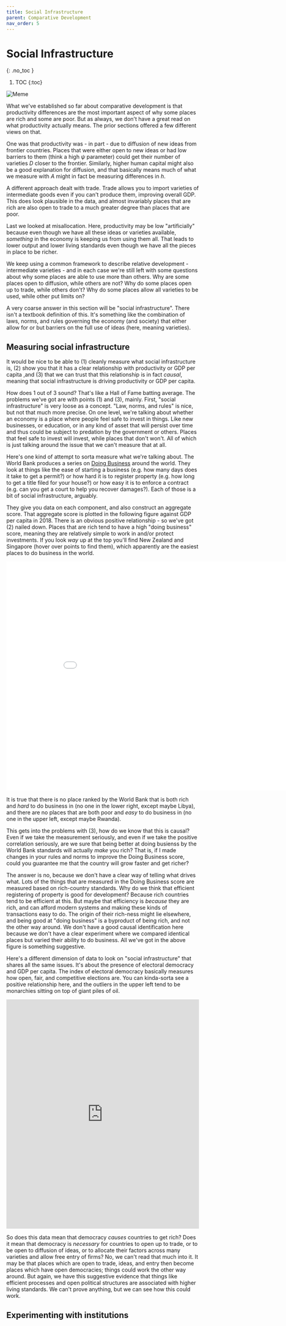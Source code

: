 ```yaml
---
title: Social Infrastructure
parent: Comparative Development
nav_order: 5
---
```


# Social Infrastructure
{: .no_toc }

1. TOC 
{:toc}

![Meme](meme-rules.png)

What we've established so far about comparative development is that productivity differences are the most important aspect of why some places are rich and some are poor. But as always, we don't have a great read on what productivity actually means. The prior sections offered a few different views on that. 

One was that productivity was - in part - due to diffusion of new ideas from frontier countries. Places that were either open to new ideas or had low barriers to them (think a high $\psi$ parameter) could get their number of varieties $D$ closer to the frontier. Similarly, higher human capital might also be a good explanation for diffusion, and that basically means much of what we measure with $A$ might in fact be measuring differences in $h$. 

A different approach dealt with trade. Trade allows you to import varieties of intermediate goods even if you can't produce them, improving overall GDP. This does look plausible in the data, and almost invariably places that are rich are also open to trade to a much greater degree than places that are poor. 

Last we looked at misallocation. Here, productivity may be low "artificially" because even though we have all these ideas or varieties available, *something* in the economy is keeping us from using them all. That leads to lower output and lower living standards even though we have all the pieces in place to be richer.

We keep using a common framework to describe relative development - intermediate varieties - and in each case we're still left with some questions about why some places are able to use more than others. Why are some places open to diffusion, while others are not? Why do some places open up to trade, while others don't? Why do some places allow all varieties to be used, while other put limits on? 

A very coarse answer in this section will be "social infrastructure". There isn't a textbook definition of this. It's something like the combination of laws, norms, and rules governing the economy (and society) that either allow for or but barriers on the full use of ideas (here, meaning varieties). 

## Measuring social infrastructure
It would be nice to be able to (1) cleanly measure what social infrastructure is, (2) show you that it has a clear relationship with productivity or GDP per capita ,and (3) that we can trust that this relationship is in fact *causal*, meaning that social infrastructure is driving productivity or GDP per capita. 

How does 1 out of 3 sound? That's like a Hall of Fame batting average. The problems we've got are with points (1) and (3), mainly. First, "social infrastructure" is very loose as a concept. "Law, norms, and rules" is nice, but not that much more precise. On one level, we're talking about whether an economy is a place where people feel safe to invest in things. Like new businesses, or education, or in any kind of asset that will persist over time and thus could be subject to predation by the government or others. Places that feel safe to invest will invest, while places that don't won't. All of which is just talking around the issue that we can't measure that at all.

Here's one kind of attempt to sorta measure what we're talking about. The World Bank produces a series on [Doing Business](https://archive.doingbusiness.org/en/rankings) around the world. They look at things like the ease of starting a business (e.g. how many days does it take to get a permit?) or how hard it is to register property (e.g. how long to get a title filed for your house?) or how easy it is to enforce a contract (e.g. can you get a court to help you recover damages?). Each of those is a bit of social infrastructure, arguably. 

They give you data on each component, and also construct an aggregate score. That aggregate score is plotted in the following figure against GDP per capita in 2018. There is an obvious positive relationship - so we've got (2) nailed down. Places that are rich tend to have a high "doing business" score, meaning they are relatively simple to work in and/or protect investments. If you look *way* up at the top you'll find New Zealand and Singapore (hover over points to find them), which apparently are the easiest places to do business in the world.

<iframe width="900" height="600" frameborder="0" scrolling="yes" src="../plotly/wdi-doing-business.html"></iframe>

It is true that there is no place ranked by the World Bank that is both rich and *hard* to do business in (no one in the lower right, except maybe Libya), and there are no places that are both poor and *easy* to do business in (no one in the upper left, except maybe Rwanda). 

This gets into the problems with (3), how do we know that this is causal? Even if we take the measurement seriously, and even if we take the positive correlation seriously, are we sure that being better at doing busienss by the World Bank standards will actually *make* you rich? That is, if I made changes in your rules and norms to improve the Doing Business score, could you guarantee me that the country will grow faster and get richer? 

The answer is no, because we don't have a clear way of telling what drives what. Lots of the things that are measured in the Doing Business score are measured based on rich-country standards. Why do we think that efficient registering of property is good for development? Because rich countries tend to be efficient at this. But maybe that efficiency is *because* they are rich, and can afford modern systems and making these kinds of transactions easy to do. The origin of their rich-ness might lie elsewhere, and being good at "doing business" is a byproduct of being rich, and not the other way around. We don't have a good causal identification here because we don't have a clear experiment where we compared identical places but varied their ability to do business. All we've got in the above figure is something suggestive.

Here's a different dimension of data to look on "social infrastructure" that shares all the same issues. It's about the presence of electoral democracy and GDP per capita. The index of electoral democracy basically measures how open, fair, and competitive elections are. You can kinda-sorta see a positive relationship here, and the outliers in the upper left tend to be monarchies sitting on top of giant piles of oil. 

<iframe src="https://ourworldindata.org/grapher/gdp-per-capita-vs-electoral-democracy" loading="lazy" style="width: 100%; height: 600px; border: 0px none;"></iframe>

So does this data mean that democracy *causes* countries to get rich? Does it mean that democracy is *necessary* for countries to open up to trade, or to be open to diffusion of ideas, or to allocate their factors across many varieties and allow free entry of firms? No, we can't read that much into it. It may be that places which are open to trade, ideas, and entry then become places which have open democracies; things could work the other way around. But again, we have this suggestive evidence that things like efficient processes and open political structures are associated with higher living standards. We can't prove anything, but we can see how this could work. 

## Experimenting with institutions

